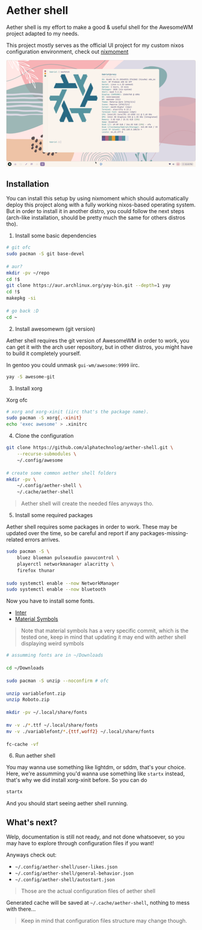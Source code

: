 # Aether shell

Aether shell is my effort to make a good & useful shell for
the AwesomeWM project adapted to my needs.

This project mostly serves as the official UI project for my
custom nixos configuration environment, check out
[nixmoment](https://github.com/alphatechnolog/nixmoment)

![banner](./assets/banner.png)

## Installation

You can install this setup by using nixmoment which should
automatically deploy this project along with a fully working
nixos-based operating system. But in order to install it
in another distro, you could follow the next steps
(arch-like installation, should be pretty much the same
for others distros tho).

1. Install some basic dependencies

```sh
# git ofc
sudo pacman -S git base-devel

# aur?
mkdir -pv ~/repo
cd !$
git clone https://aur.archlinux.org/yay-bin.git --depth=1 yay
cd !$
makepkg -si

# go back :D
cd ~
```

2. Install awesomewm (git version)

Aether shell requires the git version of AwesomeWM in order
to work, you can get it with the arch user repository, but in
other distros, you might have to build it completely yourself.

In gentoo you could unmask `gui-wm/awesome:9999` iirc.

```sh
yay -S awesome-git
```

3. Install xorg

Xorg ofc

```sh
# xorg and xorg-xinit (iirc that's the package name).
sudo pacman -S xorg{,-xinit}
echo 'exec awesome' > .xinitrc
```

4. Clone the configuration

```sh
git clone https://github.com/alphatechnolog/aether-shell.git \
    --recurse-submodules \
    ~/.config/awesome

# create some common aether shell folders
mkdir -pv \
    ~/.config/aether-shell \
    ~/.cache/aether-shell
```

> Aether shell will create the needed files anyways tho.

5. Install some required packages

Aether shell requires some packages in order to work. These
may be updated over the time, so be careful and report if
any packages-missing-related errors arrives.

```sh
sudo pacman -S \
    bluez blueman pulseaudio pavucontrol \
    playerctl networkmanager alacritty \
    firefox thunar

sudo systemctl enable --now NetworkManager
sudo systemctl enable --now bluetooth
```

Now you have to install some fonts.

- [Inter](https://fonts.google.com/specimen/Roboto)
- [Material Symbols](https://downgit.evecalm.com/#/home?url=https://github.com/google/material-design-icons/tree/1ea21d5429750938f4a8e694e75a54fc0f02dae1/variablefont)

> Note that material symbols has a very specific commit, which is the tested one, keep in mind that updating it may end with aether shell displaying weird symbols

```sh
# assumming fonts are in ~/Downloads

cd ~/Downloads

sudo pacman -S unzip --noconfirm # ofc

unzip variablefont.zip
unzip Roboto.zip

mkdir -pv ~/.local/share/fonts

mv -v ./*.ttf ~/.local/share/fonts
mv -v ./variablefont/*.{ttf,woff2} ~/.local/share/fonts

fc-cache -vf
```

6. Run aether shell

You may wanna use something like lightdm, or sddm, that's your choice.
Here, we're assumming you'd wanna use something like `startx` instead,
that's why we did install xorg-xinit before. So you can do

```sh
startx
```

And you should start seeing aether shell running.

## What's next?

Welp, documentation is still not ready, and not done whatsoever, so
you may have to explore through configuration files if you want!

Anyways check out:

- `~/.config/aether-shell/user-likes.json`
- `~/.config/aether-shell/general-behavior.json`
- `~/.config/aether-shell/autostart.json`

> Those are the actual configuration files of aether shell

Generated cache will be saved at `~/.cache/aether-shell`, nothing
to mess with there...

> Keep in mind that configuration files structure may change though.
